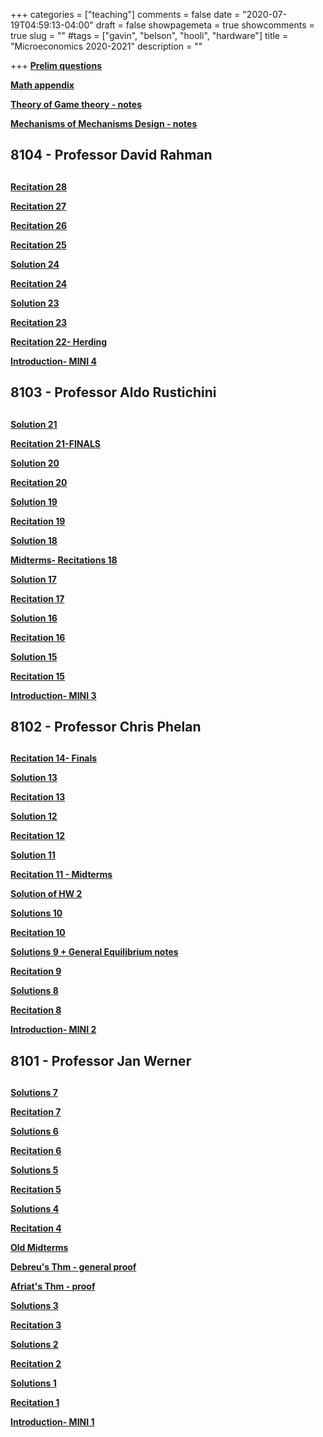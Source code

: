 +++
categories = ["teaching"]
comments = false
date = "2020-07-19T04:59:13-04:00"
draft = false
showpagemeta = true
showcomments = true
slug = ""
#tags = ["gavin", "belson", "hooli", "hardware"]
title = "Microeconomics 2020-2021"
description = ""




+++
**[Prelim questions](/prelims.pdf)**

**[Math appendix](/mathappendix.pdf)** 

**[Theory of Game theory - notes ](/gtnotes2.pdf)** 

**[Mechanisms of Mechanisms Design - notes ](/md.pdf)** 

##  8104 - Professor David Rahman <h2> 
  
**[Recitation 28](/Recitations28_290421.pdf)** 
  
 **[Recitation 27](/Recitations27_220421.pdf)** 
    
 **[Recitation 26](/Recitations26_150421.pdf)** 
    
  **[Recitation 25](/Recitations25_010421.pdf)** 
  
  **[Solution 24](/Recitations24_c.pdf)** 
  
  **[Recitation 24](/Recitations24_250321.pdf)** 
  
**[Solution 23](/Recitations23_c.pdf)** 
  
**[Recitation 23](/Recitations23_180321.pdf)** 
  
**[Recitation 22- Herding](/Recitations22_110321.pdf)** 

  **[Introduction- MINI 4](/intro4.pdf)**

##  8103 - Professor Aldo Rustichini <h2> 
  
  **[Solution 21](/Recitations21_c.pdf)** 
  
**[Recitation 21-FINALS](/finals3.pdf)** 
  
**[Solution 20](/Recitations20_c.pdf)** 
  
**[Recitation 20](/Recitations20_250221.pdf)** 

**[Solution 19](/Recitations19_c.pdf)** 
  
**[Recitation 19](/Recitations19_180221.pdf)** 
  
**[Solution 18](/Recitations18_c.pdf)** 
  
**[Midterms- Recitations 18](/midterms3.pdf)**
 
**[Solution 17](/Recitations17_c.pdf)** 
  
**[Recitation 17](/Recitations17_040221.pdf)** 
  
**[Solution 16](/Recitations16_c.pdf)** 
  
**[Recitation 16](/Recitations16_280121.pdf)** 
  
**[Solution 15](/Recitations15_c.pdf)** 

**[Recitation 15](/Recitations15_210121.pdf)** 

**[Introduction- MINI 3](/intro3.pdf)**

##  8102 - Professor Chris Phelan <h2> 
  
  
 **[Recitation 14- Finals](/finals.pdf)**
  
**[Solution 13](/Recitations13_c.pdf)** 

**[Recitation 13](/Recitations13_101220.pdf)** 

**[Solution 12](/Recitations12_c.pdf)** 

**[Recitation 12](/Recitations12_031220.pdf)** 

**[Solution 11](/Recitations11_c.pdf)** 

**[Recitation 11 - Midterms](/midterms.pdf)**

**[Solution of HW 2](/hw2.pdf)**

**[Solutions 10](/Recitations10_c.pdf)**

**[Recitation 10](/Recitations10_121120.pdf)** 

**[Solutions 9 + General Equilibrium notes](/Recitations9_c.pdf)**

**[Recitation 9](/Recitations9_051120.pdf)**

**[Solutions 8](/Recitations8_c.pdf)**
  
**[Recitation 8](/Recitations8_291020.pdf)** 

 **[Introduction- MINI 2](/intro2.pdf)**
 

##  8101 - Professor Jan Werner <h2> 


**[Solutions 7](/Recitations7_c.pdf)** 

**[Recitation 7](/Recitations7_102120.pdf)** 

**[Solutions 6](/Recitations6_c.pdf)**

**[Recitation 6](/Recitations6_101520.pdf)** 

**[Solutions 5](/Recitations5_c.pdf)**

**[Recitation 5](/Recitations5_100820.pdf)** 

**[Solutions 4](/Recitations4_c.pdf)**

**[Recitation 4](/Recitations4_100120.pdf)** 

**[Old Midterms](/midterm1.pdf)**

**[Debreu's Thm - general proof](/3Debreu.pdf)** 

**[Afriat's Thm - proof](/3Afriat.pdf)** 

**[Solutions 3](/Recitations3_c.pdf)**

**[Recitation 3](/Recitations3_092420.pdf)** 

**[Solutions 2](/Recitations2_c.pdf)**

**[Recitation 2](/Recitations2_091720.pdf)**

**[Solutions 1](/Recitations1_c.pdf)**

**[Recitation 1](/Recitations1_091020.pdf)** 

**[Introduction- MINI 1](/intro.pdf)**

